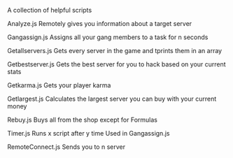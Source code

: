 A collection of helpful scripts

Analyze.js
Remotely gives you information about a target server

Gangassign.js
Assigns all your gang members to a task for n seconds

Getallservers.js
Gets every server in the game and tprints them in an array

Getbestserver.js
Gets the best server for you to hack based on your current stats

Getkarma.js
Gets your player karma

Getlargest.js
Calculates the largest server you can buy with your current money

Rebuy.js
Buys all from the shop except for Formulas

Timer.js
Runs x script after y time
Used in Gangassign.js

RemoteConnect.js
Sends you to n server
